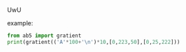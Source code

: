 UwU

example:
```py
from ab5 import gratient
print(gratient(('A'*100+'\n')*10,[0,223,50],[0,25,222]))
```
